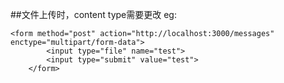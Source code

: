 ##文件上传时，content type需要更改
eg:
```
<form method="post" action="http://localhost:3000/messages" enctype="multipart/form-data">
		<input type="file" name="test">
		<input type="submit" value="test">
	</form>
```